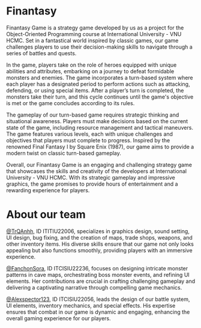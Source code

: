 # Finantasy
Finantasy Game is a strategy game developed by us as a project for the Object-Oriented Programming course at International University - VNU HCMC. Set in a fantastical world inspired by classic games, our game challenges players to use their decision-making skills to navigate through a series of battles and quests.

In the game, players take on the role of heroes equipped with unique abilities and attributes, embarking on a journey to defeat formidable monsters and enemies. The game incorporates a turn-based system where each player has a designated period to perform actions such as attacking, defending, or using special items. After a player’s turn is completed, the monsters take their turn, and this cycle continues until the game's objective is met or the game concludes according to its rules.

The gameplay of our turn-based game requires strategic thinking and situational awareness. Players must make decisions based on the current state of the game, including resource management and tactical maneuvers. The game features various levels, each with unique challenges and objectives that players must complete to progress. Inspired by the renowned Final Fantasy I by Square Enix (1987), our game aims to provide a modern twist on classic turn-based gameplay.

Overall, our Finantasy Game is an engaging and challenging strategy game that showcases the skills and creativity of the developers at International University - VNU HCMC. With its strategic gameplay and impressive graphics, the game promises to provide hours of entertainment and a rewarding experience for players.
# About our team
[@TrQAnhh](https://github.com/TrQAnhh), ID ITITIU22006, specializes in graphics design, sound setting, UI design, bug fixing, and the creation of maps, trade shops, weapons, and other inventory items. His diverse skills ensure that our game not only looks appealing but also functions smoothly, providing players with an immersive experience.

[@FanchonSora](https://github.com/FanchonSora), ID  ITCISIU22236, focuses on designing intricate monster patterns in cave maps, orchestrating boss monster events, and refining UI elements. Her contributions are crucial in crafting challenging gameplay and delivering a captivating narrative through compelling game mechanics.

[@Alexspector123](https://github.com/Alexspector123), ID ITCISIU22056, leads the design of our battle system, UI elements, inventory mechanics, and special effects. His expertise ensures that combat in our game is dynamic and engaging, enhancing the overall gaming experience for our players.
